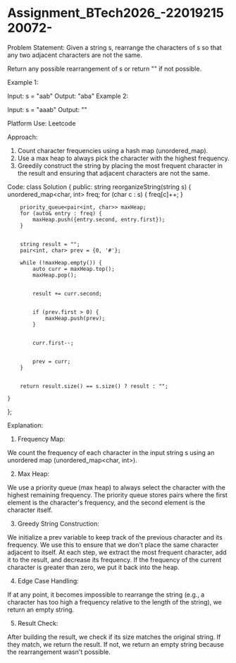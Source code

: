 # Assignment_BTech2026_-2201921520072-
Problem Statement: Given a string s, rearrange the characters of s so that any two adjacent characters are not the same.

Return any possible rearrangement of s or return "" if not possible.

 

Example 1:

Input: s = "aab"
Output: "aba"
Example 2:

Input: s = "aaab"
Output: ""

Platform Use: Leetcode

Approach:
1. Count character frequencies using a hash map (unordered_map).
2. Use a max heap to always pick the character with the highest frequency.
3. Greedily construct the string by placing the most frequent character in the result and ensuring that adjacent characters are not the same.

Code:
class Solution {
public:
    string reorganizeString(string s) {
        unordered_map<char, int> freq;
        for (char c : s) {
            freq[c]++;
        }

        
        priority_queue<pair<int, char>> maxHeap;
        for (auto& entry : freq) {
            maxHeap.push({entry.second, entry.first});
        }

        
        string result = "";
        pair<int, char> prev = {0, '#'};  

        while (!maxHeap.empty()) {
            auto curr = maxHeap.top();
            maxHeap.pop();

            
            result += curr.second;

            
            if (prev.first > 0) {
                maxHeap.push(prev);
            }

            
            curr.first--;

            
            prev = curr;
        }

        
        return result.size() == s.size() ? result : "";
    
    }
};

Explanation:
1. Frequency Map:

We count the frequency of each character in the input string s using an unordered map (unordered_map<char, int>).

2. Max Heap:

We use a priority queue (max heap) to always select the character with the highest remaining frequency.
The priority queue stores pairs where the first element is the character's frequency, and the second element is the character itself.

3. Greedy String Construction:

We initialize a prev variable to keep track of the previous character and its frequency. We use this to ensure that we don't place the same character adjacent to itself.
At each step, we extract the most frequent character, add it to the result, and decrease its frequency.
If the frequency of the current character is greater than zero, we put it back into the heap.

4. Edge Case Handling:

If at any point, it becomes impossible to rearrange the string (e.g., a character has too high a frequency relative to the length of the string), we return an empty string.

5. Result Check:

After building the result, we check if its size matches the original string. If they match, we return the result. If not, we return an empty string because the rearrangement wasn't possible.
